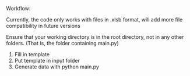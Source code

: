 Workflow:

Currently, the code only works with files in .xlsb format, will add more file compatibility in future versions

Ensure that your working directory is in the root directory, not in any other folders.
(That is, the folder containing main.py)
1. Fill in template
2. Put template in input folder
3. Generate data with python main.py